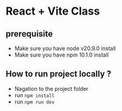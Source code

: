 # React +  Vite Class
## prerequisite

- Make sure you have node v20.9.0 install
- Make sure you have npm 10.1.0 install
## How to run project locally ?
- Nagation to the project folder
- run `npm install`
- run `npm run dev`

 